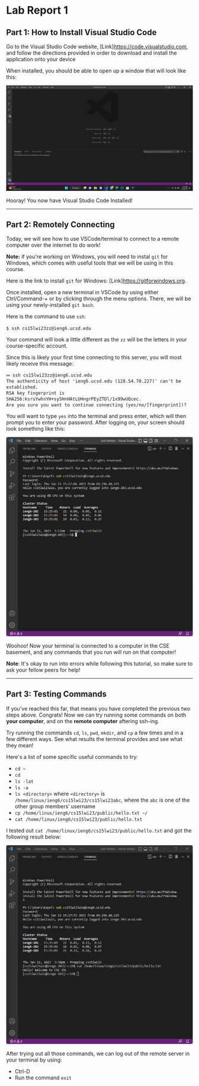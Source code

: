 # **Lab Report 1**

## Part 1: How to Install Visual Studio Code

Go to the Visual Studio Code website, [Link]https://code.visualstudio.com, and follow the directions provided in order to download and install the application onto your device

When installed, you should be able to open up a window that will look like this: 

![Image](VS_Code_start_screen.png)

Hooray! You now have Visual Studio Code Installed!

---

## Part 2: Remotely Connecting

Today, we will see how to use VSCode/terminal to connect to a remote computer over the internet to do work!

**Note:** if you're working on Windows, you will need to instal `git` for Windows, which comes with useful tools that we will be using in this course.

Here is the link to install `git` for Windows: [Link]https://gitforwindows.org.

Once installed, open a new terminal in VSCode by using either Ctrl/Command-+ or by clicking through the menu options. There, we will be using your newly-installed `git bash`.

Here is the command to use `ssh`:

`$ ssh cs15lwi23zz@ieng6.ucsd.edu`

Your command will look a little different as the `zz` will be the letters in your course-specific account.

Since this is likely your first time connecting to this server, you will most likely receive this message: 

```
⤇ ssh cs15lwi23zz@ieng6.ucsd.edu
The authenticity of host 'ieng6.ucsd.edu (128.54.70.227)' can't be established.
RSA key fingerprint is SHA256:ksruYwhnYH+sySHnHAtLUHngrPEyZTDl/1x99wUQcec.
Are you sure you want to continue connecting (yes/no/[fingerprint])?
```

You will want to type `yes` into the terminal and press enter, which will then prompt you to enter your password. After logging on, your screen should look something like this: 

![Image](Login.png)

Woohoo! Now your terminal is connected to a computer in the CSE basement, and any commands that you run will run on that computer! 

**Note**: It's okay to run into errors while following this tutorial, so make sure to ask your fellow peers for help!

---

## Part 3: Testing Commands 

If you've reached this far, that means you have completed the previous two steps above. Congrats! Now we can try running some commands on both **your computer**, and on the **remote computer** aftering ssh-ing. 

Try running the commands `cd`, `ls`, `pwd`, `mkdir`, and `cp` a few times and in a few different ways. See what results the terminal provides and see what they mean!

Here's a list of some specific useful commands to try: 

* `cd ~`
* `cd`
* `ls -lat`
* `ls -a`
* `ls <directory>` where `<directory>` is `/home/linux/ieng6/cs15lwi23/cs15lwi23abc`, where the `abc` is one of the other group members’ username
* `cp /home/linux/ieng6/cs15lwi23/public/hello.txt ~/`
* `cat /home/linux/ieng6/cs15lwi23/public/hello.txt`

I tested out `cat /home/linux/ieng6/cs15lwi23/public/hello.txt` and got the following result below: 

![Image](Welcome_to_CSE15L.png)

After trying out all those commands, we can log out of the remote server in your terminal by using: 

* Ctrl-D
* Run the command `exit`
